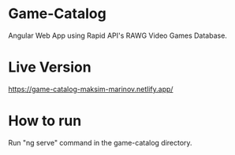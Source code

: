 # Game-Catalog
Angular Web App using Rapid API's RAWG Video Games Database.

# Live Version
https://game-catalog-maksim-marinov.netlify.app/

# How to run
Run "ng serve" command in the game-catalog directory.

